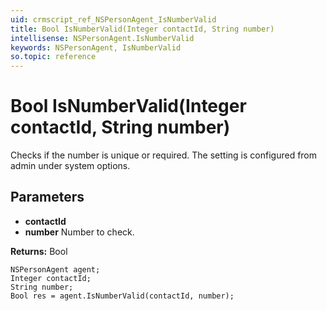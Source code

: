 ```yaml
---
uid: crmscript_ref_NSPersonAgent_IsNumberValid
title: Bool IsNumberValid(Integer contactId, String number)
intellisense: NSPersonAgent.IsNumberValid
keywords: NSPersonAgent, IsNumberValid
so.topic: reference
---
```


# Bool IsNumberValid(Integer contactId, String number)

Checks if the number is unique or required.  The setting is configured from admin under system options.

## Parameters

* **contactId** 
* **number** Number to check.

**Returns:** Bool

```crmscript
NSPersonAgent agent;
Integer contactId;
String number;
Bool res = agent.IsNumberValid(contactId, number);
```

